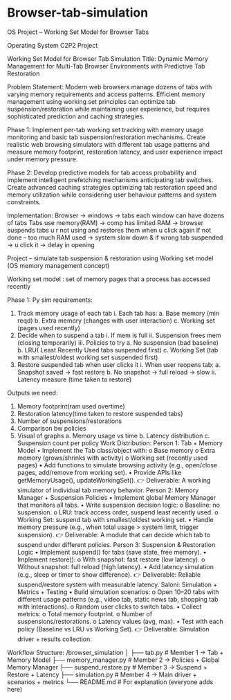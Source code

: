 # Browser-tab-simulation
OS Project – Working Set Model for Browser Tabs

Operating System
C2P2 Project

Working Set Model for Browser Tab Simulation
Title: Dynamic Memory Management for Multi-Tab Browser Environments with Predictive Tab Restoration

Problem Statement: Modern web browsers manage dozens of tabs with varying memory requirements and access patterns. Efficient memory management using working set principles can optimize tab suspension/restoration while maintaining user experience, but requires sophisticated prediction and caching strategies.

Phase 1: Implement per-tab working set tracking with memory usage monitoring and basic tab suspension/restoration mechanisms. Create realistic web browsing simulators with different tab usage patterns and measure memory footprint, restoration latency, and user experience impact under memory pressure.

Phase 2: Develop predictive models for tab access probability and implement intelligent prefetching mechanisms anticipating tab switches. Create advanced caching strategies optimizing tab restoration speed and memory utilization while considering user behaviour patterns and system constraints. 

Implementation: 
Browser -> windows -> tabs 
each window can have dozens of tabs 
Tabs use memory(RAM) -> comp has limited RAM -> browser suspends tabs u r not using and restores them when u click again 
If not done – too much RAM used -> system slow down & if wrong tab suspended -> u click it -> delay in opening 

Project – simulate tab suspension & restoration using Working set model (OS memory management concept) 

Working set model : set of memory pages that a process has accessed recently 

Phase 1: 
Py sim requirements: 
1.	Track memory usage of each tab 
i.	Each tab has: 
a.	Base memory (min reqd) 
b.	Extra memory (changes with user interaction) 
c.	Working set (pages used recently)
2.	Decide when to suspend a tab 
i.	If mem is full
ii.	Suspension frees mem (closing temporarily) 
iii.	Policies to try 
a.	No suspension (bad baseline) 
b.	LRU( Least Recently Used tabs suspended first) 
c.	Working Set (tab with smallest/oldest working set suspended first) 
3.	Restore suspended tab when user clicks it 
i.	When user reopens tab: 
a.	Snapshot saved -> fast restore 
b.	No snapshot -> full reload -> slow
ii.	Latency measure (time taken to restore) 

Outputs we need: 
1.	Memory footprint(ram used overtime) 
2.	Restoration latency(time taken to restore suspended tabs) 
3.	Number of suspensions/restorations
4.	Comparison bw policies
5.	Visual of graphs 
a.	Memory usage vs time 
b.	Latency distribution 
c.	Suspension count per policy
Work Distribution: 
Person 1: 
Tab + Memory Model
•	Implement the Tab class/object with:
o	Base memory
o	Extra memory (grows/shrinks with activity)
o	Working set (recently used pages)
•	Add functions to simulate browsing activity (e.g., open/close pages, add/remove from working set).
•	Provide APIs like getMemoryUsage(), updateWorkingSet().
👉 Deliverable: A working simulator of individual tab memory behavior.
Person 2: 
Memory Manager + Suspension Policies
•	Implement global Memory Manager that monitors all tabs.
•	Write suspension decision logic:
o	Baseline: no suspension.
o	LRU: track access order, suspend least recently used.
o	Working Set: suspend tab with smallest/oldest working set.
•	Handle memory pressure (e.g., when total usage > system limit, trigger suspension).
👉 Deliverable: A module that can decide which tab to suspend under different policies.
Person 3: 
Suspension & Restoration Logic
•	Implement suspend() for tabs (save state, free memory).
•	Implement restore():
o	With snapshot: fast restore (low latency).
o	Without snapshot: full reload (high latency).
•	Add latency simulation (e.g., sleep or timer to show difference).
👉 Deliverable: Reliable suspend/restore system with measurable latency.
Saloni: 
Simulation + Metrics + Testing
•	Build simulation scenarios:
o	Open 10–20 tabs with different usage patterns (e.g., video tab, static news tab, shopping tab with interactions).
o	Random user clicks to switch tabs.
•	Collect metrics:
o	Total memory footprint.
o	Number of suspensions/restorations.
o	Latency values (avg, max).
•	Test with each policy (Baseline vs LRU vs Working Set).
👉 Deliverable: Simulation driver + results collection.

Workflow Structure: 
/browser_simulation
│
├── tab.py                                     # Member 1 → Tab + Memory Model
├── memory_manager.py      # Member 2 → Policies + Global Memory Manager
├── suspend_restore.py         # Member 3 → Suspend + Restore + Latency
├── simulation.py                      # Member 4 → Main driver + scenarios + metrics
└── README.md                           # For explanation (everyone adds here)




